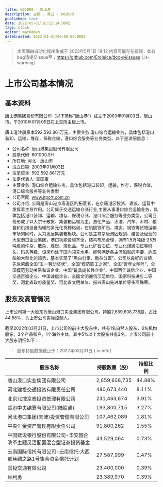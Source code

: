 ```yaml
---
title: 601000 - 唐山港
description: 主板 - 港口 - 601000
published: true
date: 2022-05-01T18:12:14.000Z
tags: stock
editor: markdown
dateCreated: 2022-01-01T00:00:00.000Z
---
```


> 本页面由自动化程序生成于 2022年5月1日 18:12
> 内容可能存在错误，如有bug请提交issue至：https://github.com/Eroleice/doc-pi/issues
{.is-warning}

# 上市公司基本情况

## 基本资料

唐山港集团股份有限公司（以下简称“唐山港”）成立于2003年01月03日，唐山市。于2010年07月05日在上交所主板上市。

唐山港注册资本592,592.861万元，主要业务:港口综合运输业务，具体包括港口装卸，运输，堆存，保税仓储，港口综合服务等业务类型。以下是详细信息：

- 公司名称: 唐山港集团股份有限公司
- 股票代码: 601000.SH
- 所在地: 河北 - 唐山市
- 成立日期: 2003年01月03日
- 注册资本: 592,592.861万元
- 法定代表人: 宣国宝
- 主营业务: 港口综合运输业务，具体包括港口装卸，运输，堆存，保税仓储，港口综合服务等业务类型
- 公司官网: www.jtport.com.cn
- 公司介绍: 公司是唐山港京唐港区的拓荒者，在京唐港区投资、建设、运营中发挥着主导作用。公司属于交通运输仓储行业,主要从事港口综合运输业务，具体包括港口装卸、运输、堆存、保税仓储、港口综合服务等业务类型，公司目前形成了以大宗干散货、集装箱运输为主，液化产品、水渣、汽车、木材、粮食和机械设备为辅的多元化货种格局，在巩固铁矿石、煤炭、钢铁等货物运输市场的同时，大力发展集装箱板块。公司是主导京唐港区规划、建设及经营的大型港口企业集团，港口功能设施齐全，结构布局合理，拥有1.5万吨级-25万吨级的件杂、散杂、煤炭、液化品、专业化矿石泊位、专业化煤炭泊位等码头，码头等级、设施均处于国内领先水平，能够满足各主流船型的需要，适应船舶大型化的趋势，基本实现了“黑白分家、散杂分置”。公司以良好的业绩，先后荣膺全国“五一劳动奖状”、全国“模范职工之家”、全国“青年文明号”、全国模范劳动关系和谐企业、中国“最具成长性企业”、中国百佳诚信企业、中国交通百强企业、中国诚信企业、全国文明诚信示范单位、国家科技进步二等奖、河北省政府质量奖、河北省文明单位、振兴唐山先进单位等多项殊荣。


## 股东及高管情况

上市公司第一大股东为唐山港口实业集团有限公司，持股2,659,608,735股，占比44.88%，为上市公司实际控制人。

截至2022年03月31日，上市公司的前十大股东中，共有1名自然人股东，6名机构股东，2个产品账户，1个海外主体，其中5%以上大股东共有2名。上市公司前十大股东明细如下：

> 股东持股数据截止于：2022年03月31日
{.is-info}

| 股东名称 | 持股数量（股） | 持股比例 |
| --- | --- | --- |
| 唐山港口实业集团有限公司 | 2,659,608,735 | 44.88% |
| 河北建投交通投资有限责任公司 | 480,673,440 | 8.11% |
| 北京北控京泰投资管理有限公司 | 231,463,674 | 3.91% |
| 香港中央结算有限公司(陆股通) | 193,800,715 | 3.27% |
| 河北港口集团(天津)投资管理有限公司 | 107,462,089 | 1.81% |
| 中央汇金资产管理有限责任公司 | 91,800,262 | 1.55% |
| 中国建设银行股份有限公司-华安国企改革主题灵活配置混合型证券投资基金 | 43,529,064 | 0.73% |
| 云南国际信托有限公司-云南信托·大西部丝绸之路1号集合资金信托计划 | 27,587,999 | 0.47% |
| 国投交通有限公司 | 23,400,000 | 0.39% |
| 顾利勇 | 23,389,970 | 0.39% |




